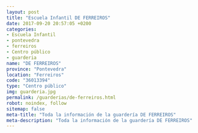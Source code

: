 ```yaml
---
layout: post
title: "Escuela Infantil DE FERREIROS"
date: 2017-09-20 20:57:05 +0200
categories:
- Escuela Infantil
- pontevedra
- ferreiros
- Centro público
- guarderia
name: "DE FERREIROS"
province: "Pontevedra"
location: "Ferreiros"
code: "36013394"
type: "Centro público"
img: guarderia.jpg
permalink: /guarderias/de-ferreiros.html
robot: noindex, follow
sitemap: false
meta-title: "Toda la información de la guardería DE FERREIROS"
meta-description: "Toda la información de la guardería DE FERREIROS"
---
```

